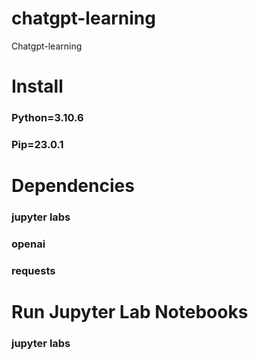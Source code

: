 # chatgpt-learning
Chatgpt-learning

# Install
### Python=3.10.6
### Pip=23.0.1

# Dependencies
### jupyter labs
### openai
### requests

# Run Jupyter Lab Notebooks
### jupyter labs
